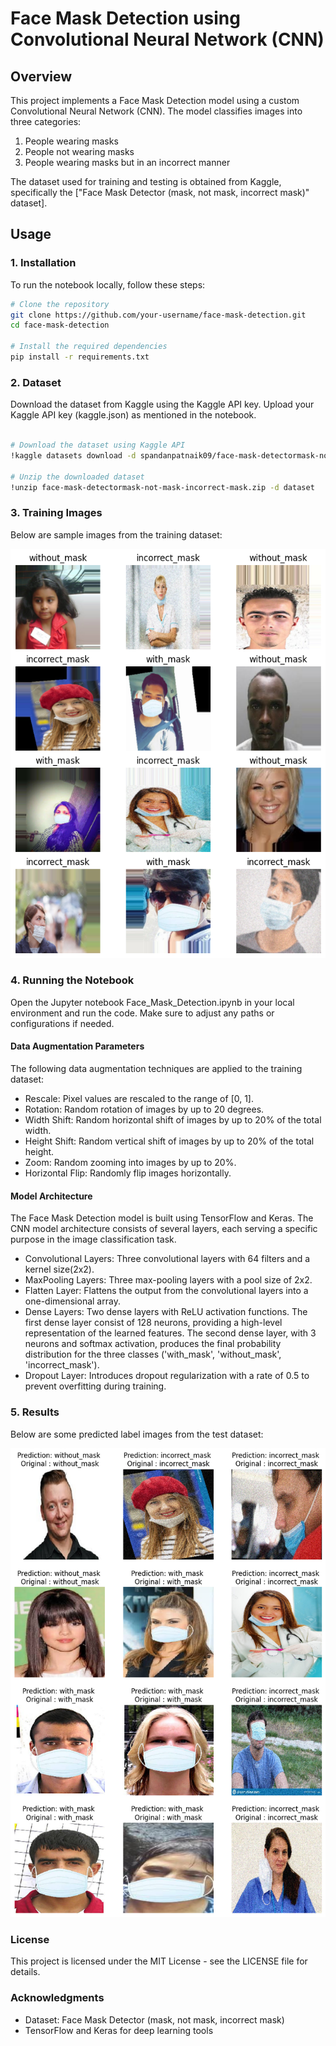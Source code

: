 # Face Mask Detection using Convolutional Neural Network (CNN)

## Overview

This project implements a Face Mask Detection model using a custom Convolutional Neural Network (CNN). The model classifies images into three categories:

1. People wearing masks
2. People not wearing masks
3. People wearing masks but in an incorrect manner

The dataset used for training and testing is obtained from Kaggle, specifically the ["Face Mask Detector (mask, not mask, incorrect mask)" dataset].

## Usage

### 1. Installation

To run the notebook locally, follow these steps:

```bash
# Clone the repository
git clone https://github.com/your-username/face-mask-detection.git
cd face-mask-detection

# Install the required dependencies
pip install -r requirements.txt
```
### 2. Dataset
Download the dataset from Kaggle using the Kaggle API key.  Upload your Kaggle API key (kaggle.json) as mentioned in the notebook.

```bash

# Download the dataset using Kaggle API
!kaggle datasets download -d spandanpatnaik09/face-mask-detectormask-not-mask-incorrect-mask

# Unzip the downloaded dataset
!unzip face-mask-detectormask-not-mask-incorrect-mask.zip -d dataset
```
### 3. Training Images
Below are sample images from the training dataset:

![Sample Image](images/train_image_sample.png)


### 4. Running the Notebook
Open the Jupyter notebook Face_Mask_Detection.ipynb in your local environment and run the code. Make sure to adjust any paths or configurations if needed.

#### Data Augmentation Parameters
The following data augmentation techniques are applied to the training dataset:
 - Rescale: Pixel values are rescaled to the range of [0, 1].
 - Rotation: Random rotation of images by up to 20 degrees.
 - Width Shift: Random horizontal shift of images by up to 20% of the total width.
 - Height Shift: Random vertical shift of images by up to 20% of the total height.
 - Zoom: Random zooming into images by up to 20%.
 - Horizontal Flip: Randomly flip images horizontally.


#### Model Architecture
The Face Mask Detection model is built using TensorFlow and Keras. The CNN model architecture consists of several layers, each serving a specific purpose in the image classification task.
 - Convolutional Layers: Three convolutional layers with 64 filters and a kernel size(2x2).
 - MaxPooling Layers: Three max-pooling layers with a pool size of 2x2.
 - Flatten Layer: Flattens the output from the convolutional layers into a one-dimensional array.
 - Dense Layers: Two dense layers with ReLU activation functions. The first dense layer consist of 128 neurons, providing a high-level representation of the 
   learned features. The second dense layer, with 3 neurons and softmax activation, produces the final probability distribution for the three classes ('with_mask', 
   'without_mask', 'incorrect_mask').
 - Dropout Layer: Introduces dropout regularization with a rate of 0.5 to prevent overfitting during training.

### 5. Results
Below are some predicted label images from the test dataset:

![Sample Image](images/predicted_results.png)

### License
This project is licensed under the MIT License - see the LICENSE file for details.

### Acknowledgments
- Dataset: Face Mask Detector (mask, not mask, incorrect mask)
- TensorFlow and Keras for deep learning tools

